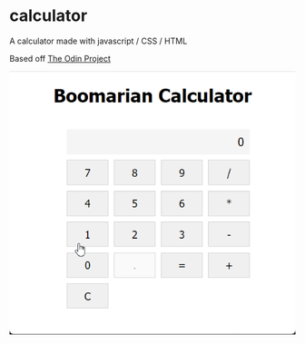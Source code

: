 # calculator

A calculator made with javascript / CSS / HTML

Based off [The Odin Project](https://www.theodinproject.com/lessons/foundations-calculator)

![Image of Calc](https://github.com/boomyville/calculator/blob/main/calc.gif?raw=true)
